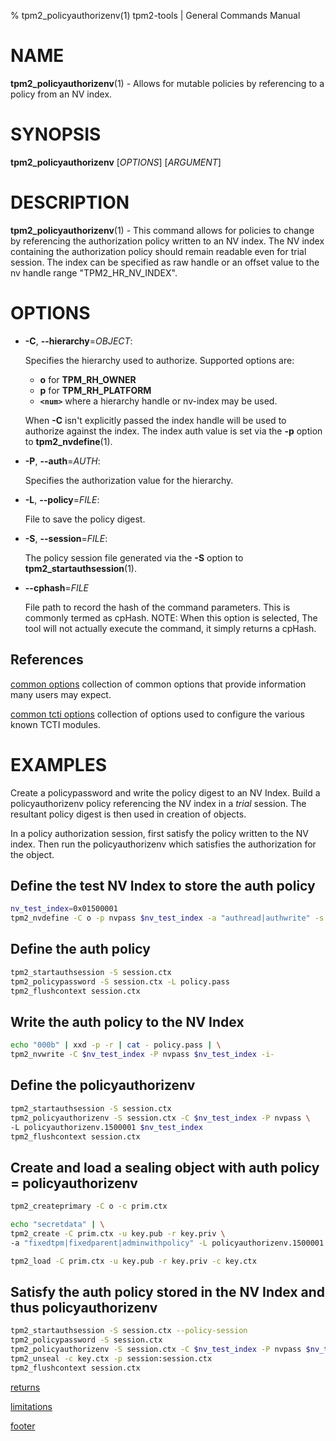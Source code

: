 % tpm2_policyauthorizenv(1) tpm2-tools | General Commands Manual

# NAME

**tpm2_policyauthorizenv**(1) - Allows for mutable policies by referencing to a
policy from an NV index.

# SYNOPSIS

**tpm2_policyauthorizenv** [*OPTIONS*] [*ARGUMENT*]

# DESCRIPTION

**tpm2_policyauthorizenv**(1) - This command allows for policies to change by
referencing the authorization policy written to an NV index. The NV index
containing the authorization policy should remain readable even for trial
session. The index can be specified as raw handle or an offset value to the nv
handle range "TPM2_HR_NV_INDEX".

# OPTIONS

  * **-C**, **\--hierarchy**=_OBJECT_:

    Specifies the hierarchy used to authorize.
    Supported options are:
      * **o** for **TPM_RH_OWNER**
      * **p** for **TPM_RH_PLATFORM**
      * **`<num>`** where a hierarchy handle or nv-index may be used.

    When **-C** isn't explicitly passed the index handle will be used to
    authorize against the index. The index auth value is set via the
    **-p** option to **tpm2_nvdefine**(1).

  * **-P**, **\--auth**=_AUTH_:

    Specifies the authorization value for the hierarchy.

  * **-L**, **\--policy**=_FILE_:

    File to save the policy digest.

  * **-S**, **\--session**=_FILE_:

    The policy session file generated via the **-S** option to
    **tpm2_startauthsession**(1).

  * **\--cphash**=_FILE_

    File path to record the hash of the command parameters. This is commonly
    termed as cpHash. NOTE: When this option is selected, The tool will not
    actually execute the command, it simply returns a cpHash.

## References

[common options](common/options.md) collection of common options that provide
information many users may expect.

[common tcti options](common/tcti.md) collection of options used to configure
the various known TCTI modules.

# EXAMPLES

Create a policypassword and write the policy digest to an NV Index. Build a
policyauthorizenv policy referencing the NV index in a *trial* session. The
resultant policy digest is then used in creation of objects.

In a policy authorization session, first satisfy the policy written to the
NV index. Then run the policyauthorizenv which satisfies the authorization for
the object.

## Define the test NV Index to store the auth policy
```bash
nv_test_index=0x01500001
tpm2_nvdefine -C o -p nvpass $nv_test_index -a "authread|authwrite" -s 34
```

## Define the auth policy
```bash
tpm2_startauthsession -S session.ctx
tpm2_policypassword -S session.ctx -L policy.pass
tpm2_flushcontext session.ctx
```

## Write the auth policy to the NV Index
```bash
echo "000b" | xxd -p -r | cat - policy.pass | \
tpm2_nvwrite -C $nv_test_index -P nvpass $nv_test_index -i-
```

## Define the policyauthorizenv
```bash
tpm2_startauthsession -S session.ctx
tpm2_policyauthorizenv -S session.ctx -C $nv_test_index -P nvpass \
-L policyauthorizenv.1500001 $nv_test_index
tpm2_flushcontext session.ctx
```

## Create and load a sealing object with auth policy = policyauthorizenv
```bash
tpm2_createprimary -C o -c prim.ctx

echo "secretdata" | \
tpm2_create -C prim.ctx -u key.pub -r key.priv \
-a "fixedtpm|fixedparent|adminwithpolicy" -L policyauthorizenv.1500001 -i-

tpm2_load -C prim.ctx -u key.pub -r key.priv -c key.ctx
```

## Satisfy the auth policy stored in the NV Index and thus policyauthorizenv
```bash
tpm2_startauthsession -S session.ctx --policy-session
tpm2_policypassword -S session.ctx
tpm2_policyauthorizenv -S session.ctx -C $nv_test_index -P nvpass $nv_test_index
tpm2_unseal -c key.ctx -p session:session.ctx
tpm2_flushcontext session.ctx
```

[returns](common/returns.md)

[limitations](common/policy-limitations.md)

[footer](common/footer.md)
